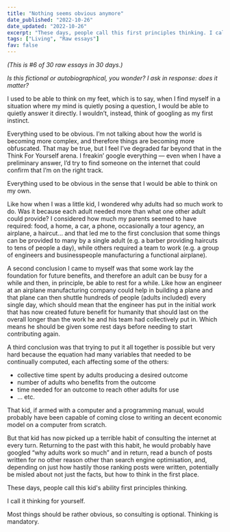 ```yaml
---
title: "Nothing seems obvious anymore"
date_published: "2022-10-26"
date_updated: "2022-10-26"
excerpt: "These days, people call this first principles thinking. I call it thinking for yourself."
tags: ["Living", "Raw essays"]
fav: false
---
```


*(This is #6 of 30 raw essays in 30 days.)*

*Is this fictional or autobiographical, you wonder? I ask in response: does it matter?*

I used to be able to think on my feet, which is to say, when I find myself in a situation where my mind is quietly posing a question, I would be able to quietly answer it directly. I wouldn’t, instead, think of googling as my first instinct.

Everything used to be obvious. I’m not talking about how the world is becoming more complex, and therefore things are becoming more obfuscated. That may be true, but I feel I’ve degraded far beyond that in the Think For Yourself arena. I freakin’ google everything — even when I have a preliminary answer, I’d try to find someone on the internet that could confirm that I’m on the right track.

Everything used to be obvious in the sense that I would be able to think on my own.

Like how when I was a little kid, I wondered why adults had so much work to do. Was it because each adult needed more than what one other adult could provide? I considered how much my parents seemed to have required: food, a home, a car, a phone, occasionally a tour agency, an airplane, a haircut… and that led me to the first conclusion that some things can be provided to many by a single adult (e.g. a barber providing haircuts to tens of people a day), while others required a team to work (e.g. a group of engineers and businesspeople manufacturing a functional airplane).

A second conclusion I came to myself was that some work lay the foundation for future benefits, and therefore an adult can be busy for a while and then, in principle, be able to rest for a while. Like how an engineer at an airplane manufacturing company could help in building a plane and that plane can then shuttle hundreds of people (adults included) every single day, which should mean that the engineer has put in the initial work that has now created future benefit for humanity that should last on the overall longer than the work he and his team had collectively put in. Which means he should be given some rest days before needing to start contributing again.

A third conclusion was that trying to put it all together is possible but very hard because the equation had many variables that needed to be continually computed, each affecting some of the others:

- collective time spent by adults producing a desired outcome
- number of adults who benefits from the outcome
- time needed for an outcome to reach other adults for use
- … etc.

That kid, if armed with a computer and a programming manual, would probably have been capable of coming close to writing an decent economic model on a computer from scratch.

But that kid has now picked up a terrible habit of consulting the internet at every turn. Returning to the past with this habit, he would probably have googled “why adults work so much” and in return, read a bunch of posts written for no other reason other than search engine optimisation, and, depending on just how hastily those ranking posts were written, potentially be misled about not just the facts, but how to think in the first place.

These days, people call this kid's ability first principles thinking.

I call it thinking for yourself.

Most things should be rather obvious, so consulting is optional. Thinking is mandatory.
